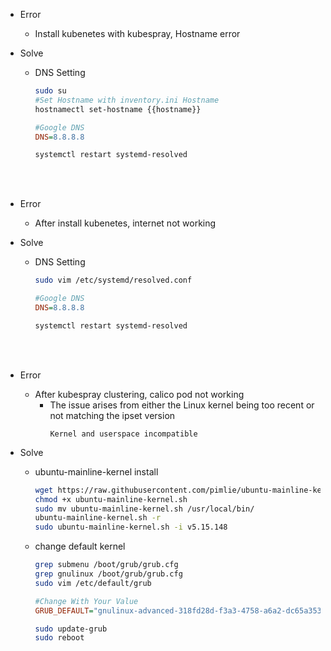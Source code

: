 
- Error
  - Install kubenetes with kubespray, Hostname error

- Solve
  
  - DNS Setting
    ```bash
    sudo su
    #Set Hostname with inventory.ini Hostname
    hostnamectl set-hostname {{hostname}}
    ```
    ```ini
    #Google DNS
    DNS=8.8.8.8
    ```
    ```bash
    systemctl restart systemd-resolved
    ```

</br>
</br>

- Error
  - After install kubenetes, internet not working

- Solve
  
  - DNS Setting
    ```bash
    sudo vim /etc/systemd/resolved.conf
    ```
    ```ini
    #Google DNS
    DNS=8.8.8.8
    ```
    ```bash
    systemctl restart systemd-resolved
    ```

</br>
</br>


- Error
  - After kubespray clustering, calico pod not working
    - The issue arises from either the Linux kernel being too recent or not matching the ipset version
      ```
      Kernel and userspace incompatible
      ```

- Solve
  
  - ubuntu-mainline-kernel install
    ```bash
    wget https://raw.githubusercontent.com/pimlie/ubuntu-mainline-kernel.sh/master/ubuntu-mainline-kernel.sh
    chmod +x ubuntu-mainline-kernel.sh
    sudo mv ubuntu-mainline-kernel.sh /usr/local/bin/
    ubuntu-mainline-kernel.sh -r
    sudo ubuntu-mainline-kernel.sh -i v5.15.148
    ```
  
  - change default kernel
    ```bash
    grep submenu /boot/grub/grub.cfg
    grep gnulinux /boot/grub/grub.cfg
    sudo vim /etc/default/grub
    ```
    ```ini
    #Change With Your Value
    GRUB_DEFAULT="gnulinux-advanced-318fd28d-f3a3-4758-a6a2-dc65a353591a>gnulinux-5.15.148-0515148-generic-advanced-318fd28d-f3a3-4758-a6a2-dc65a353591a"
    ```
    ```bash
    sudo update-grub
    sudo reboot
    ```